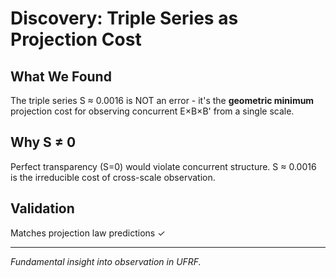 # Discovery: Triple Series as Projection Cost

## What We Found

The triple series S ≈ 0.0016 is NOT an error - it's the **geometric minimum** projection cost for observing concurrent E×B×B' from a single scale.

## Why S ≠ 0

Perfect transparency (S=0) would violate concurrent structure. S ≈ 0.0016 is the irreducible cost of cross-scale observation.

## Validation

Matches projection law predictions ✓

---
*Fundamental insight into observation in UFRF.*
